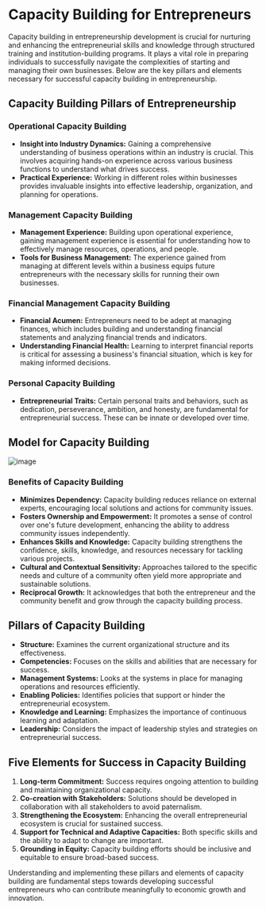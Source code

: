 # Capacity Building for Entrepreneurs

Capacity building in entrepreneurship development is crucial for nurturing and enhancing the entrepreneurial skills and knowledge through structured training and institution-building programs. It plays a vital role in preparing individuals to successfully navigate the complexities of starting and managing their own businesses. Below are the key pillars and elements necessary for successful capacity building in entrepreneurship.

## Capacity Building Pillars of Entrepreneurship

### Operational Capacity Building
- **Insight into Industry Dynamics:** Gaining a comprehensive understanding of business operations within an industry is crucial. This involves acquiring hands-on experience across various business functions to understand what drives success.
- **Practical Experience:** Working in different roles within businesses provides invaluable insights into effective leadership, organization, and planning for operations.

### Management Capacity Building
- **Management Experience:** Building upon operational experience, gaining management experience is essential for understanding how to effectively manage resources, operations, and people.
- **Tools for Business Management:** The experience gained from managing at different levels within a business equips future entrepreneurs with the necessary skills for running their own businesses.

### Financial Management Capacity Building
- **Financial Acumen:** Entrepreneurs need to be adept at managing finances, which includes building and understanding financial statements and analyzing financial trends and indicators.
- **Understanding Financial Health:** Learning to interpret financial reports is critical for assessing a business's financial situation, which is key for making informed decisions.

### Personal Capacity Building
- **Entrepreneurial Traits:** Certain personal traits and behaviors, such as dedication, perseverance, ambition, and honesty, are fundamental for entrepreneurial success. These can be innate or developed over time.

## Model for Capacity Building

![image](https://github.com/Collegehive/Notes/assets/159722383/6a0d0a55-708b-4fce-9e13-8b2913d2e4aa)


### Benefits of Capacity Building
- **Minimizes Dependency:** Capacity building reduces reliance on external experts, encouraging local solutions and actions for community issues.
- **Fosters Ownership and Empowerment:** It promotes a sense of control over one's future development, enhancing the ability to address community issues independently.
- **Enhances Skills and Knowledge:** Capacity building strengthens the confidence, skills, knowledge, and resources necessary for tackling various projects.
- **Cultural and Contextual Sensitivity:** Approaches tailored to the specific needs and culture of a community often yield more appropriate and sustainable solutions.
- **Reciprocal Growth:** It acknowledges that both the entrepreneur and the community benefit and grow through the capacity building process.

## Pillars of Capacity Building
- **Structure:** Examines the current organizational structure and its effectiveness.
- **Competencies:** Focuses on the skills and abilities that are necessary for success.
- **Management Systems:** Looks at the systems in place for managing operations and resources efficiently.
- **Enabling Policies:** Identifies policies that support or hinder the entrepreneurial ecosystem.
- **Knowledge and Learning:** Emphasizes the importance of continuous learning and adaptation.
- **Leadership:** Considers the impact of leadership styles and strategies on entrepreneurial success.

## Five Elements for Success in Capacity Building
1. **Long-term Commitment:** Success requires ongoing attention to building and maintaining organizational capacity.
2. **Co-creation with Stakeholders:** Solutions should be developed in collaboration with all stakeholders to avoid paternalism.
3. **Strengthening the Ecosystem:** Enhancing the overall entrepreneurial ecosystem is crucial for sustained success.
4. **Support for Technical and Adaptive Capacities:** Both specific skills and the ability to adapt to change are important.
5. **Grounding in Equity:** Capacity building efforts should be inclusive and equitable to ensure broad-based success.

Understanding and implementing these pillars and elements of capacity building are fundamental steps towards developing successful entrepreneurs who can contribute meaningfully to economic growth and innovation.
